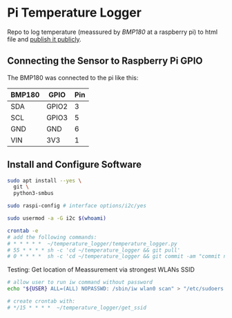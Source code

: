 # Pi Temperature Logger

Repo to log temperature (meassured by *BMP180* at a raspberry pi) to html file and [publish it publicly](https://spikepy.github.io/Pi-Temperature-Logger).

## Connecting the Sensor to Raspberry Pi GPIO

The BMP180 was connected to the pi like this:

| BMP180 | GPIO  | Pin |
|--------|-------|-----|
| SDA    | GPIO2 | 3   |
| SCL    | GPIO3 | 5   |
| GND    | GND   | 6   |
| VIN    | 3V3   | 1   |

## Install and Configure Software

```bash
sudo apt install --yes \
  git \
  python3-smbus

sudo raspi-config # interface options/i2c/yes

sudo usermod -a -G i2c $(whoami)

crontab -e
# add the following commands:
# * * * * *  ~/temperature_logger/temperature_logger.py
# 55 * * * * sh -c 'cd ~/temperature_logger && git pull'
# 0 * * * *  sh -c 'cd ~/temperature_logger && git commit -am "commit new data" && git push'
```

Testing: Get location of Meassurement via strongest WLANs SSID

```bash
# allow user to run iw command without password
echo "${USER} ALL=(ALL) NOPASSWD: /sbin/iw wlan0 scan" > "/etc/sudoers.d/sudo-${USER}-nopasswd-iw"

# create crontab with:
# */15 * * * *  ~/temperature_logger/get_ssid
```
